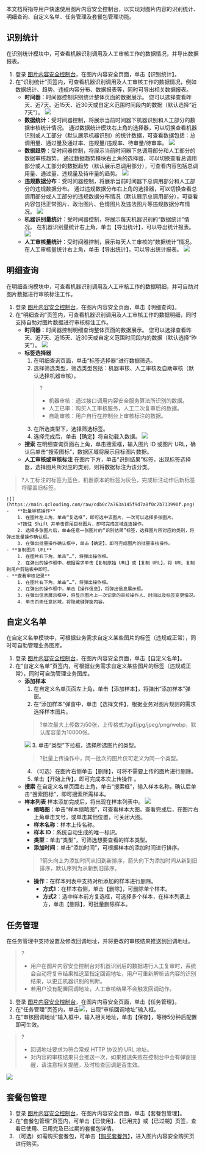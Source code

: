 本文档将指导用户快速使用图片内容安全控制台，以实现对图片内容的识别统计、明细查询、自定义名单、任务管理及套餐包管理功能。
## 识别统计
在识别统计模块中，可查看机器识别调用及人工审核工作的数据情况，并导出数据报表。
1. 登录 [图片内容安全控制台](https://console.cloud.tencent.com/cms)，在图片内容安全页面，单击【识别统计】。
2. 在“识别统计”页签内，可查看机器识别调用及人工审核工作的数据情况，例如数据统计、趋势、违规内容分布、数据报表等，同时可导出相关数据报表。
	- **时间器**：时间器控制识别统计整体页面的数据展示。
	您可以选择查看昨天、近7天、近15天、近30天或自定义范围时间段内的数据（默认选择“近7天”）。
	![](https://main.qcloudimg.com/raw/b93c8ab246210b29e2b225b83b11ba58.png)
	- **数据统计**：受时间器控制，将展示当前时间器下机器识别和人工部分的数据审核统计情况。
	通过数据统计模块右上角的选择器，可以切换查看机器识别或人工部分（默认展示机器识别）的统计数据，可查看数据包括：总调用量、通过量及通过率、违规量/违规率、待审量/待审率。
	![](https://main.qcloudimg.com/raw/49fd7b4e62e7cd2d81698b942edda893.png)
	- **数据趋势**：受时间器控制，将展示当前时间器下总调用部分和人工部分的数据审核趋势。
	通过数据趋势模块右上角的选择器，可以切换查看总调用部分或人工部分的数据趋势（默认展示总调用部分），可查看内容包括总调用量、通过量、违规量及待审量的趋势。
![](https://main.qcloudimg.com/raw/efac30157793a67889ba08a7f25fe68e.png)
	- **违规数据分布**：受时间器控制，将展示当前时间器下总调用部分和人工部分的违规数据分布。
	通过违规数据分布右上角的选择器，可以切换查看总调用部分或人工部分的违规数据分布情况（默认展示总调用部分），可查看内容包括正常图片、政治图片、色情图片及违法图片等违规数据分布情况。
	![](https://main.qcloudimg.com/raw/b0d9555ea7c83a40eccbb190ad79383b.png)
	- **机器识别量统计**：受时间器控制，将展示每天机器识别的“数据统计”情况。
	在机器识别量统计右上角，单击【导出统计】，可以导出统计报表。
	![](https://main.qcloudimg.com/raw/92f8cfa225211b6cd0fbe9e1fa711a7c.png)
	- **人工审核量统计**：受时间器控制，展示每天人工审核的“数据统计”情况。
	在人工审核量统计右上角，单击【导出统计】，可以导出统计报表。
	![](https://main.qcloudimg.com/raw/067fcd941090bb02d693a994930f5c50.png)
	
## 明细查询
在明细查询模块中，可查看机器识别调用及人工审核工作的数据明细，并可自助对图片数据进行审核标注工作。
1. 登录 [图片内容安全控制台](https://console.cloud.tencent.com/cms)，在图片内容安全页面，单击【明细查询】。
2. 在“明细查询”页签内，可查看机器识别调用及人工审核工作的数据明细，同时支持自助对图片数据进行审核标注工作。
	-  **时间器**：时间器控制明细查询整体页面的数据展示。
	您可以选择查看昨天、近7天、近15天、近30天或自定义范围时间段内的数据（默认选择“昨天”）。
	![](https://main.qcloudimg.com/raw/d987380a27b0c5aeb2d476ab578b2803.png)
	- **标签选择器**
		1. 在明细查询页面，单击“标签选择器”进行数据筛选。
		2. 选择筛选类型，筛选类型包括：机器审核、人工审核及自助审核（默认选择机器审核）。
		>?
		>- 机器审核：通过接口调用内容安全服务算法所识别的数据。
		>- 人工已审：购买人工审核服务，人工二次复审后的数据。
		>- 自助审核：用户自行在控制台上审核标注的数据。
		3. 在所选类型下，选择筛选标签。
		4. 选择完成后，单击【确定】将自动载入数据。
	![](https://main.qcloudimg.com/raw/cc12e08dd061f109849a6bd8b9e6964f.png)
	- **搜索**
在明细查询页面右上角，单击搜索框，输入图片 ID 或图片 URL，确认后单击“搜索图标”，数据区域将展示目标图片数据。
	- **人工审核或审核标注**
	在图片下方，单击“识别结果”标签，出现标签选择器，选择图片所对应的类别，则将数据标注为该分类。
>?人工标注的标签为蓝色，机器原本的标签为灰色，完成标注动作后新标签将覆盖旧标签。
>
	![](https://main.qcloudimg.com/raw/cdb0c7a763a145f9d7a8f0c2b733990f.png)
	-	**批量审核操作**
		1. 在图片左上角，单击“复选框”，即可选中该图片，一次可以选择多张图片。
		>?按住 Shift 并单击首尾目标图片，即可完成区域连选操作。
		2. 选择多张图片后，单击任意一张图片的“识别结果”标签，选择图片所对应的类别，将弹出批量操作确认框。
		3. 在弹出批量操作确认框中，单击【确定】，即可完成图片的批量审核操作。
	- **复制图片 URL** 
		1. 在图片右下角，单击“…”，将弹出操作框。
		2. 在弹出的操作框中，根据需求单击【复制原始 URL】或【复制 URL】，将 URL 复制到用户剪贴板中即可。
	- **查看审核记录**
		1. 在图片右下角，单击“…”，将弹出操作框。
		2. 在弹出的操作框中，单击【操作信息】，将弹出信息展示框。
		3. 在弹出信息展示框中，将显示图片上一次记录的审核操作人、时间以及标签变更情况。
		4. 单击页面任意区域，将隐藏键弹窗内容。

## 自定义名单
在自定义名单模块中，可根据业务需求自定义某些图片的标签（违规或正常），同时可自助管理业务图库。
1. 登录 [图片内容安全控制台](https://console.cloud.tencent.com/cms)，在图片内容安全页面，单击【自定义名单】。
2. 在“自定义名单”页签内，可根据业务需求自定义某些图片的标签（违规或正常），同时可自助管理业务图库。
	- **添加样本**
		1. 在自定义名单页面左上角，单击【添加样本】，将弹出“添加样本”弹窗。
		2. 在“添加样本”弹窗中，单击【选择文件】，根据业务对图片规则的需求选择样本图片。
		>?单次最大上传数为50张，上传格式为gif/jpg/jpeg/png/webp，默认库容量为10000张。
		>
		![](https://main.qcloudimg.com/raw/6ffff6b6bbbda18e16c5b11e2c1daf4d.png)
		3. 单击“类型”下拉框，选择所选图片的类型。
		>?批量上传操作中，同一批次的图片仅可定义为同一个类型。	 
		4. （可选）在图片右侧单击【删除】，可将不需要上传的图片进行删除。
		5. 单击【开始上传】，即可完成本次上传操作 。
	- **搜索**
	 在自定义名单页面右上角，单击“搜索框”，输入样本名称，确认后单击“搜索图标”，即可搜索所需样本。
	- **样本列表**
	样本添加完成后，将出现在样本列表中。
	![](https://main.qcloudimg.com/raw/4137657e25de1ecea121e62f7a0dd5c7.png)
		- **缩略图**：单击“样本缩略图”，可查看样本大图。查看完成后，在图片右上角单击叉号，或单击其他位置，可关闭大图。
		- **样本名称**：样本上传名称。
		- **样本 ID**：系统自动生成的唯一标识。
		- **类型**：单击“类型”，可筛选想要查看的样本类型。
		- **添加时间**：单击“添加时间”，可根据样本的添加时间进行排序。
		>?箭头向上为添加时间从旧到新排序，箭头向下为添加时间从新到旧排序，默认序列为从新到旧排序。
		- **操作**：在样本列表中支持对所添加的样本进行删除。
			- **方式1**：在样本右侧，单击【删除】，可删除单个样本。
			- **方式2**：选中样本前方复选框，可选择多个样本，在样本列表上方，单击【删除】，可批量删除样本。

## 任务管理
在任务管理中支持设置及修改回调地址，并将更改的审核结果推送到回调地址。
>?
>- 用户在图片内容安全控制台对机器识别后的数据进行人工复审时，系统会自动将复审结果推送至指定回调地址，用户可重新解析该内容的识别结果，以更正机器识别的判断。
>- 若用户没有配置回调地址，人工审核结果不会触发回调动作。
>
1. 登录 [图片内容安全控制台](https://console.cloud.tencent.com/cms)，在图片内容安全页面，单击【任务管理】。
2. 在“任务管理”页签内，单击<img src="https://main.qcloudimg.com/raw/93b150cb30619cd3a3fd75009ffbabcb.png" style="margin:0;">，出现“审核回调地址”输入框。
3. 在“审核回调地址”输入框中，输入相关地址，单击【保存】，等待5分钟后配置即可生效。
>?
>- 回调地址要求为符合常规 HTTP 协议的 URL 地址。
>- 对内容的审核结果只会推送一次，如果推送失败在控制台中会有弹窗提醒，请注意相关提醒，及时检查回调是否生效。
> 
![](https://main.qcloudimg.com/raw/a40a446b98a16d365159a5bc2af3d7c4.png)

## 套餐包管理
1. 登录 [图片内容安全控制台](https://console.cloud.tencent.com/cms)，在图片内容安全页面，单击【套餐包管理】。
2. 在“套餐包管理”页签内，可单击【已使用】、【已用完】或【已过期】页签，查看已使用、已用完及已过期的套餐包详情。
3. （可选）如需购买套餐包，可单击【[购买套餐包](https://buy.cloud.tencent.com/cms?type=img)】，进入图片内容安全购买页进行购买。


